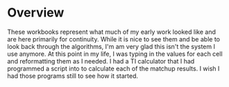 # Overview
These workbooks represent what much of my early work looked like and are here primarily for continuity. While it is nice to see them and be able to look back through the algorithms, I'm am very glad this isn't the system I use anymore. At this point in my life, I was typing in the values for each cell and reformatting them as I needed. I had a TI calculator that I had programmed a script into to calculate each of the matchup results. I wish I had those programs still to see how it started. 